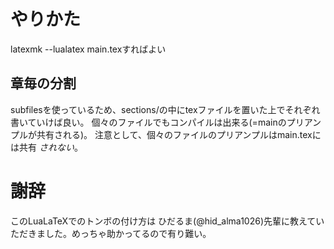 # やりかた
latexmk --lualatex main.texすればよい

## 章毎の分割
subfilesを使っているため、sections/の中にtexファイルを置いた上でそれぞれ書いていけば良い。
個々のファイルでもコンパイルは出来る(=mainのプリアンプルが共有される)。
注意として、個々のファイルのプリアンプルはmain.texには共有 *されない*。


# 謝辞
このLuaLaTeXでのトンボの付け方は ひだるま(@hid_alma1026)先輩に教えていただきました。めっちゃ助かってるので有り難い。
